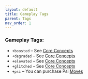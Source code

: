 ```yaml
---
layout: default
title: Gameplay Tags
parent: Tags
nav_order: 1
---
```


### **Gameplay Tags:**

- `+boosted` – See [Core Concepts](/content/rules/coreConcepts.html#roll-modifiers)
- `+degraded` – See [Core Concepts](/content/rules/coreconcepts#roll-modifiers)
- `+elevated` – See [Core Concepts](/content/rules/coreconcepts#roll-modifiers)
- `+glitched` – See [Core Concepts](/content/rules/coreconcepts#roll-modifiers)
- `+psi` – You can purchase Psi [Moves](/content/moves/psi)
